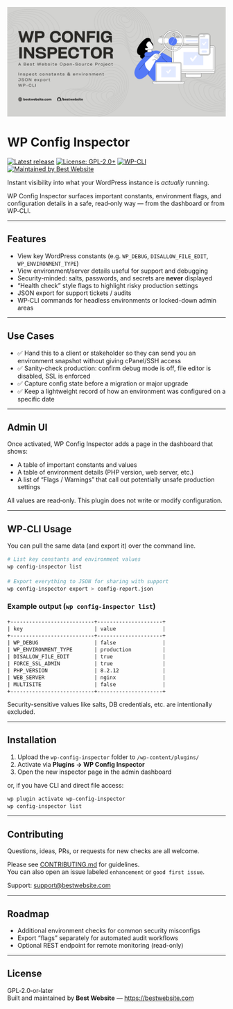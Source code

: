 <p align="center">
  <img src="https://raw.githubusercontent.com/bestwebsite/wp-config-inspector/master/assets/social/wp-config-inspector-banner.png"
       alt="WP Config Inspector — Inspect key WordPress constants and environment details" />
</p>

# WP Config Inspector

[![Latest release](https://img.shields.io/github/v/release/bestwebsite/wp-config-inspector)](../../releases)
[![License: GPL-2.0+](https://img.shields.io/badge/license-GPL--2.0%2B-blue.svg)](LICENSE)
[![WP-CLI](https://img.shields.io/badge/WP--CLI-supported-2ea44f.svg)](https://wp-cli.org/)
[![Maintained by Best Website](https://img.shields.io/badge/maintainer-Best%20Website-3AA0FF)](https://bestwebsite.com)

Instant visibility into what your WordPress instance is *actually* running.

WP Config Inspector surfaces important constants, environment flags, and configuration details in a safe, read‑only way — from the dashboard or from WP‑CLI.

---

## Features

- View key WordPress constants (e.g. `WP_DEBUG`, `DISALLOW_FILE_EDIT`, `WP_ENVIRONMENT_TYPE`)
- View environment/server details useful for support and debugging
- Security-minded: salts, passwords, and secrets are **never** displayed
- “Health check” style flags to highlight risky production settings
- JSON export for support tickets / audits
- WP‑CLI commands for headless environments or locked-down admin areas

---

## Use Cases

- ✅ Hand this to a client or stakeholder so they can send you an environment snapshot without giving cPanel/SSH access  
- ✅ Sanity-check production: confirm debug mode is off, file editor is disabled, SSL is enforced  
- ✅ Capture config state before a migration or major upgrade  
- ✅ Keep a lightweight record of how an environment was configured on a specific date

---

## Admin UI

Once activated, WP Config Inspector adds a page in the dashboard that shows:

- A table of important constants and values
- A table of environment details (PHP version, web server, etc.)
- A list of “Flags / Warnings” that call out potentially unsafe production settings

All values are read‑only. This plugin does not write or modify configuration.

---

## WP‑CLI Usage

You can pull the same data (and export it) over the command line.

```bash
# List key constants and environment values
wp config-inspector list

# Export everything to JSON for sharing with support
wp config-inspector export > config-report.json
```

### Example output (`wp config-inspector list`)

```text
+---------------------------+---------------------+
| key                       | value               |
+---------------------------+---------------------+
| WP_DEBUG                  | false               |
| WP_ENVIRONMENT_TYPE       | production          |
| DISALLOW_FILE_EDIT        | true                |
| FORCE_SSL_ADMIN           | true                |
| PHP_VERSION               | 8.2.12              |
| WEB_SERVER                | nginx               |
| MULTISITE                 | false               |
+---------------------------+---------------------+
```

Security-sensitive values like salts, DB credentials, etc. are intentionally excluded.

---

## Installation

1. Upload the `wp-config-inspector` folder to `/wp-content/plugins/`
2. Activate via **Plugins → WP Config Inspector**
3. Open the new inspector page in the admin dashboard

or, if you have CLI and direct file access:

```bash
wp plugin activate wp-config-inspector
wp config-inspector list
```

---

## Contributing

Questions, ideas, PRs, or requests for new checks are all welcome.

Please see [CONTRIBUTING.md](.github/CONTRIBUTING.md) for guidelines.  
You can also open an issue labeled `enhancement` or `good first issue`.

Support: support@bestwebsite.com

---

## Roadmap

- Additional environment checks for common security misconfigs
- Export “flags” separately for automated audit workflows
- Optional REST endpoint for remote monitoring (read-only)

---

## License

GPL‑2.0‑or‑later  
Built and maintained by **Best Website** — https://bestwebsite.com
